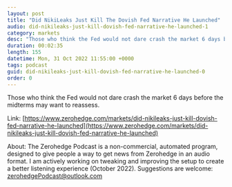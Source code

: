 ```yaml
---
layout: post
title: "Did NikiLeaks Just Kill The Dovish Fed Narrative He Launched"
audio: did-nikileaks-just-kill-dovish-fed-narrative-he-launched-1
category: markets
desc: "Those who think the Fed would not dare crash the market 6 days before the midterms may want to reassess."
duration: 00:02:35
length: 155
datetime: Mon, 31 Oct 2022 11:55:00 +0000
tags: podcast
guid: did-nikileaks-just-kill-dovish-fed-narrative-he-launched-0
order: 0
---
```

Those who think the Fed would not dare crash the market 6 days before the midterms may want to reassess.

Link: [https://www.zerohedge.com/markets/did-nikileaks-just-kill-dovish-fed-narrative-he-launched](https://www.zerohedge.com/markets/did-nikileaks-just-kill-dovish-fed-narrative-he-launched)

About: The Zerohedge Podcast is a non-commercial, automated program, designed to give people a way to get news from Zerohedge in an audio format.  I am actively working on tweaking and improving the setup to create a better listening experience (October 2022).  Suggestions are welcome: [zerohedgePodcast@outlook.com](mailto:zerohedgePodcast@outlook.com)